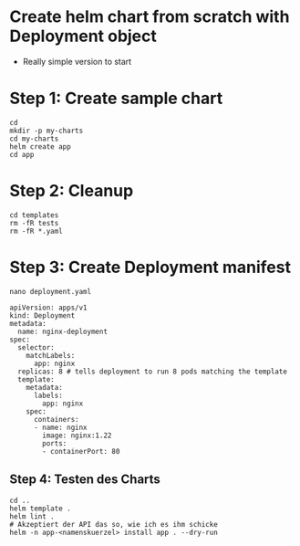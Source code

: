 # Create helm chart from scratch with Deployment object 

  * Really simple version to start 

# Step 1: Create sample chart 

```
cd
mkdir -p my-charts
cd my-charts
helm create app 
cd app
```

# Step 2: Cleanup 

```
cd templates
rm -fR tests
rm -fR *.yaml 
```

# Step 3: Create Deployment manifest 

```
nano deployment.yaml
```

```
apiVersion: apps/v1
kind: Deployment
metadata:
  name: nginx-deployment
spec:
  selector:
    matchLabels:
      app: nginx
  replicas: 8 # tells deployment to run 8 pods matching the template
  template:
    metadata:
      labels:
        app: nginx
    spec:
      containers:
      - name: nginx
        image: nginx:1.22
        ports:
        - containerPort: 80
```        

## Step 4: Testen des Charts 

```
cd ..
helm template .
helm lint .
# Akzeptiert der API das so, wie ich es ihm schicke 
helm -n app-<namenskuerzel> install app . --dry-run  
```


